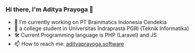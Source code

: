 ### Hi there, I'm Aditya Prayoga 👋

- 🔭 I’m currently working on PT Brainmatics Indonesia Cendekia
- 🌱 a college student in Universitas Indraprasta PGRI (Teknik Informatika)
- 🛠 Current Programming language is PHP (Laravel) and JS
- 📫 How to reach me: [adityaprayoga.software](https://adityaprayoga.software)
<!--
- 👯 I’m looking to collaborate on ...
- 🤔 I’m looking for help with ...
- 💬 Ask me about ...
- 😄 Pronouns: ...
- ⚡ Fun fact: ...
-->
